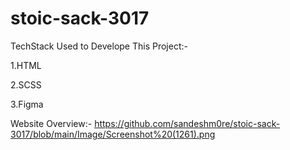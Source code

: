 # stoic-sack-3017
TechStack Used to Develope This Project:-

1.HTML

2.SCSS

3.Figma


Website Overview:-
https://github.com/sandeshm0re/stoic-sack-3017/blob/main/Image/Screenshot%20(1261).png
